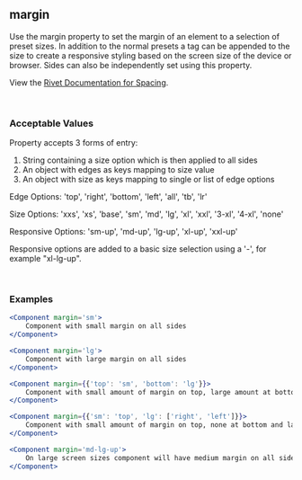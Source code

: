 ## margin

Use the margin property to set the margin of an element to a selection of preset sizes. In addition to the normal presets a tag can be appended to the size to create a responsive styling based on the screen size of the device or browser. Sides can also be independently set using this property.

View the [Rivet Documentation for Spacing](https://rivet.iu.edu/utilities/spacing/).

<br/>

### Acceptable Values

Property accepts 3 forms of entry:

1. String containing a size option which is then applied to all sides
2. An object with edges as keys mapping to size value
3. An object with size as keys mapping to single or list of edge options

Edge Options: 'top', 'right', 'bottom', 'left', 'all', 'tb', 'lr'

Size Options: 'xxs', 'xs', 'base', 'sm', 'md', 'lg', 'xl', 'xxl', '3-xl', '4-xl', 'none'

Responsive Options: 'sm-up', 'md-up', 'lg-up', 'xl-up', 'xxl-up'

Responsive options are added to a basic size selection using a '-', for example "xl-lg-up".

<br/>

### Examples

```jsx
<Component margin='sm'>
    Component with small margin on all sides
</Component>

<Component margin='lg'>
    Component with large margin on all sides
</Component>

<Component margin={{'top': 'sm', 'bottom': 'lg'}}>
    Component with small amount of margin on top, large amount at bottom and none on the sides
</Component>

<Component margin={{'sm': 'top', 'lg': ['right', 'left']}}>
    Component with small amount of margin on top, none at bottom and large amount on the sides
</Component>

<Component margin='md-lg-up'>
    On large screen sizes component will have medium margin on all sides
</Component>
```
